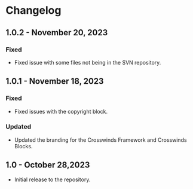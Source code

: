 # Changelog

## 1.0.2 - November 20, 2023
### Fixed
- Fixed issue with some files not being in the SVN repository.

## 1.0.1 - November 18, 2023
### Fixed
- Fixed issues with the copyright block.

### Updated
- Updated the branding for the Crosswinds Framework and Crosswinds Blocks.

## 1.0 - October 28,2023
- Initial release to the repository.